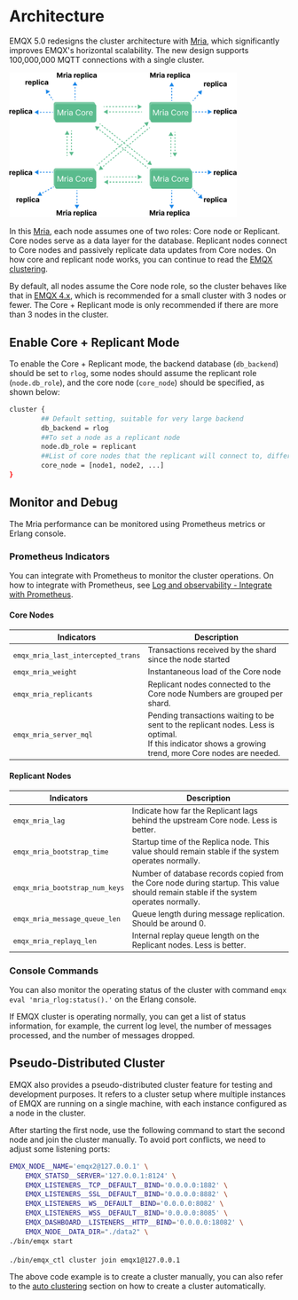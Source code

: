 # Architecture

<!--need to add a section about how users can work with a cluster with all nodes as core nodes-->

EMQX 5.0 redesigns the cluster architecture with [Mria](https://github.com/emqx/mria), which significantly improves EMQX's horizontal scalability. The new design supports 100,000,000 MQTT connections with a single cluster. 

<img src="./assets/EMQX_Mria_architecture.png" alt="EMQX Mria" style="zoom: 40%;" />

In this [Mria](https://github.com/emqx/mria), each node assumes one of two roles: Core node or Replicant.
Core nodes serve as a data layer for the database.
Replicant nodes connect to Core nodes and passively replicate data updates from Core nodes. On how core and replicant node works, you can continue to read the [EMQX clustering](../../design/clustering.md).

By default, all nodes assume the Core node role, so the cluster behaves like that in [EMQX 4.x](https://docs.emqx.com/en/enterprise/v4.4/getting-started/cluster.html#node-discovery-and-autocluster), which is recommended for a small cluster with 3 nodes or fewer. The Core + Replicant mode is only recommended if there are more than 3 nodes in the cluster. 

## Enable Core + Replicant Mode

To enable the  Core + Replicant mode, the backend database (`db_backend`) should be set to `rlog`, some nodes should assume the replicant role (`node.db_role`), and the core node (`core_node`) should be specified, as shown below:

```bash
cluster {
		## Default setting, suitable for very large backend
		db_backend = rlog
		##To set a node as a replicant node
		node.db_role = replicant
		##List of core nodes that the replicant will connect to, different nodes can be seperated with a comma
		core_node = [node1, node2, ...]
}
```

<!--Configure with environment variables should also be added-->

## Monitor and Debug

<!-- TODO 后续补充数值类型 Gauge or Counter -->

The Mria performance can be monitored using Prometheus metrics or Erlang console.

### Prometheus Indicators

You can integrate with Prometheus to monitor the cluster operations. On how to integrate with Prometheus, see [Log and observability - Integrate with Prometheus](../../observability/prometheus.md). 

#### Core Nodes

| Indicators                         | Description                                                  |
| ---------------------------------- | ------------------------------------------------------------ |
| `emqx_mria_last_intercepted_trans` | Transactions received by the shard since the node started    |
| `emqx_mria_weight`                 | Instantaneous load of the Core node                          |
| `emqx_mria_replicants`             | Replicant nodes connected to the Core node Numbers are grouped per shard. |
| `emqx_mria_server_mql`             | Pending transactions waiting to be sent to the replicant nodes. Less is optimal. <br>If this indicator shows a growing trend, more Core nodes are needed. |

#### Replicant Nodes

| Indicators                     | Description                                                  |
| ------------------------------ | ------------------------------------------------------------ |
| `emqx_mria_lag`                | Indicate how far the Replicant lags behind the upstream Core node. Less is better. |
| `emqx_mria_bootstrap_time`     | Startup time of the Replica node. This value should remain stable if the system operates normally. |
| `emqx_mria_bootstrap_num_keys` | Number of database records copied from the Core node during startup. This value should remain stable if the system operates normally. |
| `emqx_mria_message_queue_len`  | Queue length during message replication. Should be around 0. |
| `emqx_mria_replayq_len`        | Internal replay queue length on the Replicant nodes. Less is better. |

### Console Commands

You can also monitor the operating status of the cluster with command `emqx eval 'mria_rlog:status().'`  on the Erlang console.

If EMQX cluster is operating normally, you can get a list of status information, for example, the current log level, the number of messages processed, and the number of messages dropped.

<!--Here we need a query statement and the returned message, and can we link this Erlang console to https://www.erlang.org/doc/man/shell.html -->

## Pseudo-Distributed Cluster 

EMQX also provides a pseudo-distributed cluster feature for testing and development purposes. It refers to a cluster setup where multiple instances of EMQX are running on a single machine, with each instance configured as a node in the cluster. 

After starting the first node, use the following command to start the second node and join the cluster manually. To avoid port conflicts, we need to adjust some listening ports:

```bash
EMQX_NODE__NAME='emqx2@127.0.0.1' \
    EMQX_STATSD__SERVER='127.0.0.1:8124' \
    EMQX_LISTENERS__TCP__DEFAULT__BIND='0.0.0.0:1882' \
    EMQX_LISTENERS__SSL__DEFAULT__BIND='0.0.0.0:8882' \
    EMQX_LISTENERS__WS__DEFAULT__BIND='0.0.0.0:8082' \
    EMQX_LISTENERS__WSS__DEFAULT__BIND='0.0.0.0:8085' \
    EMQX_DASHBOARD__LISTENERS__HTTP__BIND='0.0.0.0:18082' \
    EMQX_NODE__DATA_DIR="./data2" \
./bin/emqx start

./bin/emqx_ctl cluster join emqx1@127.0.0.1
```

The above code example is to create a cluster manually, you can also refer to the [auto clustering](#auto-clustering) section on how to create a cluster automatically. 

<!--to add a quickstart with the pseudo-distributed cluster @WIVWIV -->
